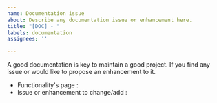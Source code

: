 ```yaml
---
name: Documentation issue
about: Describe any documentation issue or enhancement here.
title: "[DOC] - "
labels: documentation
assignees: ''

---
```


A good documentation is key to maintain a good project. If you find any issue or would like to propose an enhancement to it. 

* Functionality's page : 
* Issue or enhancement to change/add :
